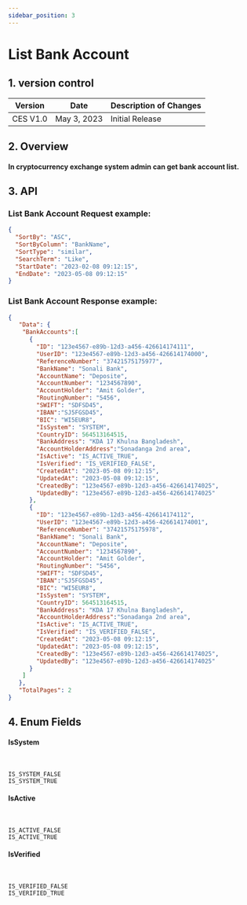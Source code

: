 ```yaml
---
sidebar_position: 3
---
```


# List Bank Account

## 1. version control

| Version  | Date        | Description of Changes |
| -------- | ----------- | ---------------------- |
| CES V1.0 | May 3, 2023 | Initial Release        |

## 2. Overview

####  In cryptocurrency exchange system admin can get bank account list.


## 3. API

### List Bank Account Request example:

```json
{
  "SortBy": "ASC",
  "SortByColumn": "BankName",
  "SortType": "similar",
  "SearchTerm": "Like",
  "StartDate": "2023-02-08 09:12:15",
  "EndDate": "2023-05-08 09:12:15"
}
```

### List Bank Account Response example:

```json
{
   "Data": {
    "BankAccounts":[
      {
        "ID": "123e4567-e89b-12d3-a456-426614174111",
        "UserID": "123e4567-e89b-12d3-a456-426614174000",
        "ReferenceNumber": "37421575175977",
        "BankName": "Sonali Bank",
        "AccountName": "Deposite",
        "AccountNumber": "1234567890",
        "AccountHolder": "Amit Golder",
        "RoutingNumber": "5456",
        "SWIFT": "SDFSD45",
        "IBAN":"SJ5FGSD45",
        "BIC": "WI5EUR8",
        "IsSystem": "SYSTEM",
        "CountryID": 564513164515,
        "BankAddress": "KDA 17 Khulna Bangladesh",
        "AccountHolderAddress":"Sonadanga 2nd area",
        "IsActive": "IS_ACTIVE_TRUE",
        "IsVerified": "IS_VERIFIED_FALSE",
        "CreatedAt": "2023-05-08 09:12:15",
        "UpdatedAt": "2023-05-08 09:12:15",
        "CreatedBy": "123e4567-e89b-12d3-a456-426614174025",
        "UpdatedBy": "123e4567-e89b-12d3-a456-426614174025"
      },
      {
        "ID": "123e4567-e89b-12d3-a456-426614174112",
        "UserID": "123e4567-e89b-12d3-a456-426614174001",
        "ReferenceNumber": "37421575175978",
        "BankName": "Sonali Bank",
        "AccountName": "Deposite",
        "AccountNumber": "1234567890",
        "AccountHolder": "Amit Golder",
        "RoutingNumber": "5456",
        "SWIFT": "SDFSD45",
        "IBAN":"SJ5FGSD45",
        "BIC": "WI5EUR8",
        "IsSystem": "SYSTEM",
        "CountryID": 564513164515,
        "BankAddress": "KDA 17 Khulna Bangladesh",
        "AccountHolderAddress":"Sonadanga 2nd area",
        "IsActive": "IS_ACTIVE_TRUE",
        "IsVerified": "IS_VERIFIED_FALSE",
        "CreatedAt": "2023-05-08 09:12:15",
        "UpdatedAt": "2023-05-08 09:12:15",
        "CreatedBy": "123e4567-e89b-12d3-a456-426614174025",
        "UpdatedBy": "123e4567-e89b-12d3-a456-426614174025"
      }
    ]
   },
   "TotalPages": 2
}
```

## 4. Enum Fields
#### **IsSystem**
&nbsp;

	IS_SYSTEM_FALSE
	IS_SYSTEM_TRUE

#### **IsActive**
&nbsp;

	IS_ACTIVE_FALSE
	IS_ACTIVE_TRUE
	
#### **IsVerified**
&nbsp;

	IS_VERIFIED_FALSE
	IS_VERIFIED_TRUE
